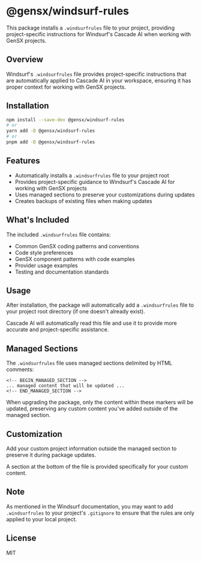 # @gensx/windsurf-rules

This package installs a `.windsurfrules` file to your project, providing project-specific instructions for Windsurf's Cascade AI when working with GenSX projects.

## Overview

Windsurf's `.windsurfrules` file provides project-specific instructions that are automatically applied to Cascade AI in your workspace, ensuring it has proper context for working with GenSX projects.

## Installation

```bash
npm install --save-dev @gensx/windsurf-rules
# or
yarn add -D @gensx/windsurf-rules
# or
pnpm add -D @gensx/windsurf-rules
```

## Features

- Automatically installs a `.windsurfrules` file to your project root
- Provides project-specific guidance to Windsurf's Cascade AI for working with GenSX projects
- Uses managed sections to preserve your customizations during updates
- Creates backups of existing files when making updates

## What's Included

The included `.windsurfrules` file contains:

- Common GenSX coding patterns and conventions
- Code style preferences
- GenSX component patterns with code examples
- Provider usage examples
- Testing and documentation standards

## Usage

After installation, the package will automatically add a `.windsurfrules` file to your project root directory (if one doesn't already exist).

Cascade AI will automatically read this file and use it to provide more accurate and project-specific assistance.

## Managed Sections

The `.windsurfrules` file uses managed sections delimited by HTML comments:

```
<!-- BEGIN_MANAGED_SECTION -->
... managed content that will be updated ...
<!-- END_MANAGED_SECTION -->
```

When upgrading the package, only the content within these markers will be updated, preserving any custom content you've added outside of the managed section.

## Customization

Add your custom project information outside the managed section to preserve it during package updates. 

A section at the bottom of the file is provided specifically for your custom content.

## Note

As mentioned in the Windsurf documentation, you may want to add `.windsurfrules` to your project's `.gitignore` to ensure that the rules are only applied to your local project.

## License

MIT
